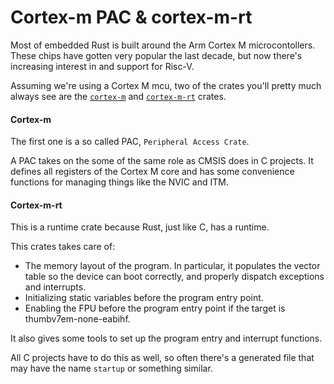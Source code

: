 <div class="read">

# Cortex-m PAC & cortex-m-rt

Most of embedded Rust is built around the Arm Cortex M microcontollers. These chips have gotten very popular the last decade, but now there's increasing interest in and support for Risc-V.

Assuming we're using a Cortex M mcu, two of the crates you'll pretty much always see are the [`cortex-m`](https://crates.io/crates/cortex-m) and [`cortex-m-rt`](https://crates.io/crates/cortex-m-rt) crates.

#### Cortex-m
The first one is a so called PAC, `Peripheral Access Crate`.

A PAC takes on the some of the same role as CMSIS does in C projects.
It defines all registers of the Cortex M core and has some convenience functions for managing things like the NVIC and ITM.

#### Cortex-m-rt
This is a runtime crate because Rust, just like C, has a runtime.

This crates takes care of:
- The memory layout of the program. In particular, it populates the vector table so the device can boot correctly, and properly dispatch exceptions and interrupts.
- Initializing static variables before the program entry point.
- Enabling the FPU before the program entry point if the target is thumbv7em-none-eabihf.

It also gives some tools to set up the program entry and interrupt functions.

All C projects have to do this as well, so often there's a generated file that may have the name `startup` or something similar.

</div>
